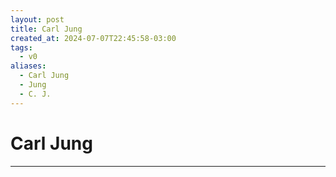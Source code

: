```yaml
---
layout: post
title: Carl Jung
created_at: 2024-07-07T22:45:58-03:00
tags:
  - v0
aliases:
  - Carl Jung
  - Jung
  - C. J.
---
```

# Carl Jung
---

